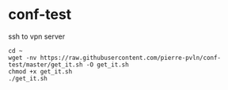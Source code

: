 # conf-test
ssh to vpn server<br>
```
cd ~
wget -nv https://raw.githubusercontent.com/pierre-pvln/conf-test/master/get_it.sh -O get_it.sh
chmod +x get_it.sh
./get_it.sh
```
